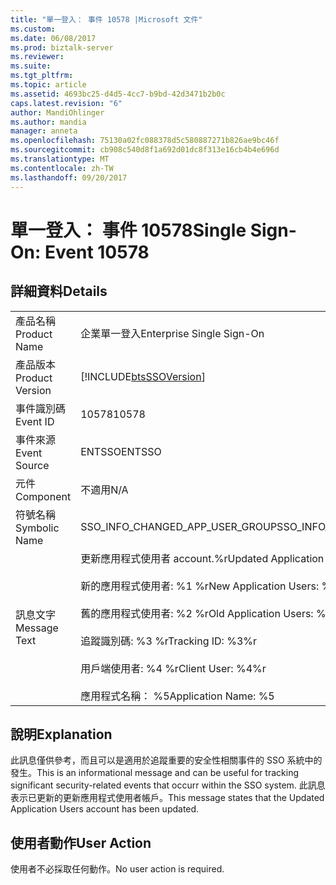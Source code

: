 ```yaml
---
title: "單一登入： 事件 10578 |Microsoft 文件"
ms.custom: 
ms.date: 06/08/2017
ms.prod: biztalk-server
ms.reviewer: 
ms.suite: 
ms.tgt_pltfrm: 
ms.topic: article
ms.assetid: 4693bc25-d4d5-4cc7-b9bd-42d3471b2b0c
caps.latest.revision: "6"
author: MandiOhlinger
ms.author: mandia
manager: anneta
ms.openlocfilehash: 75130a02fc088378d5c580887271b826ae9bc46f
ms.sourcegitcommit: cb908c540d8f1a692d01dc8f313e16cb4b4e696d
ms.translationtype: MT
ms.contentlocale: zh-TW
ms.lasthandoff: 09/20/2017
---
```

# <a name="single-sign-on-event-10578"></a><span data-ttu-id="168b9-102">單一登入： 事件 10578</span><span class="sxs-lookup"><span data-stu-id="168b9-102">Single Sign-On: Event 10578</span></span>
## <a name="details"></a><span data-ttu-id="168b9-103">詳細資料</span><span class="sxs-lookup"><span data-stu-id="168b9-103">Details</span></span>  
  
|||  
|-|-|  
|<span data-ttu-id="168b9-104">產品名稱</span><span class="sxs-lookup"><span data-stu-id="168b9-104">Product Name</span></span>|<span data-ttu-id="168b9-105">企業單一登入</span><span class="sxs-lookup"><span data-stu-id="168b9-105">Enterprise Single Sign-On</span></span>|  
|<span data-ttu-id="168b9-106">產品版本</span><span class="sxs-lookup"><span data-stu-id="168b9-106">Product Version</span></span>|[!INCLUDE[btsSSOVersion](../includes/btsssoversion-md.md)]|  
|<span data-ttu-id="168b9-107">事件識別碼</span><span class="sxs-lookup"><span data-stu-id="168b9-107">Event ID</span></span>|<span data-ttu-id="168b9-108">10578</span><span class="sxs-lookup"><span data-stu-id="168b9-108">10578</span></span>|  
|<span data-ttu-id="168b9-109">事件來源</span><span class="sxs-lookup"><span data-stu-id="168b9-109">Event Source</span></span>|<span data-ttu-id="168b9-110">ENTSSO</span><span class="sxs-lookup"><span data-stu-id="168b9-110">ENTSSO</span></span>|  
|<span data-ttu-id="168b9-111">元件</span><span class="sxs-lookup"><span data-stu-id="168b9-111">Component</span></span>|<span data-ttu-id="168b9-112">不適用</span><span class="sxs-lookup"><span data-stu-id="168b9-112">N/A</span></span>|  
|<span data-ttu-id="168b9-113">符號名稱</span><span class="sxs-lookup"><span data-stu-id="168b9-113">Symbolic Name</span></span>|<span data-ttu-id="168b9-114">SSO_INFO_CHANGED_APP_USER_GROUP</span><span class="sxs-lookup"><span data-stu-id="168b9-114">SSO_INFO_CHANGED_APP_USER_GROUP</span></span>|  
|<span data-ttu-id="168b9-115">訊息文字</span><span class="sxs-lookup"><span data-stu-id="168b9-115">Message Text</span></span>|<span data-ttu-id="168b9-116">更新應用程式使用者 account.%r</span><span class="sxs-lookup"><span data-stu-id="168b9-116">Updated Application Users account.%r</span></span><br /><br /> <span data-ttu-id="168b9-117">新的應用程式使用者: %1 %r</span><span class="sxs-lookup"><span data-stu-id="168b9-117">New Application Users: %1%r</span></span><br /><br /> <span data-ttu-id="168b9-118">舊的應用程式使用者: %2 %r</span><span class="sxs-lookup"><span data-stu-id="168b9-118">Old Application Users: %2%r</span></span><br /><br /> <span data-ttu-id="168b9-119">追蹤識別碼: %3 %r</span><span class="sxs-lookup"><span data-stu-id="168b9-119">Tracking ID: %3%r</span></span><br /><br /> <span data-ttu-id="168b9-120">用戶端使用者: %4 %r</span><span class="sxs-lookup"><span data-stu-id="168b9-120">Client User: %4%r</span></span><br /><br /> <span data-ttu-id="168b9-121">應用程式名稱： %5</span><span class="sxs-lookup"><span data-stu-id="168b9-121">Application Name: %5</span></span>|  
  
## <a name="explanation"></a><span data-ttu-id="168b9-122">說明</span><span class="sxs-lookup"><span data-stu-id="168b9-122">Explanation</span></span>  
 <span data-ttu-id="168b9-123">此訊息僅供參考，而且可以是適用於追蹤重要的安全性相關事件的 SSO 系統中的發生。</span><span class="sxs-lookup"><span data-stu-id="168b9-123">This is an informational message and can be useful for tracking significant security-related events that occurr within the SSO system.</span></span> <span data-ttu-id="168b9-124">此訊息表示已更新的更新應用程式使用者帳戶。</span><span class="sxs-lookup"><span data-stu-id="168b9-124">This message states that the Updated Application Users account has been updated.</span></span>  
  
## <a name="user-action"></a><span data-ttu-id="168b9-125">使用者動作</span><span class="sxs-lookup"><span data-stu-id="168b9-125">User Action</span></span>  
 <span data-ttu-id="168b9-126">使用者不必採取任何動作。</span><span class="sxs-lookup"><span data-stu-id="168b9-126">No user action is required.</span></span>